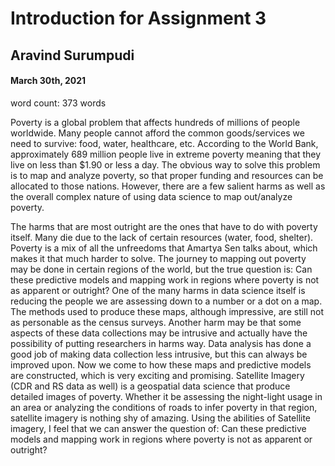#  Introduction for Assignment 3

##  Aravind Surumpudi

#### March 30th, 2021

word count: 373 words

Poverty is a global problem that affects hundreds of millions of people worldwide. Many people cannot afford the common goods/services we need to survive: food, water, healthcare, etc. According to the World Bank, approximately 689 million people live in extreme poverty meaning that they live on less than $1.90 or less a day. The obvious way to solve this problem is to map and analyze poverty, so that proper funding and resources can be allocated to those nations. However, there are a few salient harms as well as the overall complex nature of using data science to map out/analyze poverty.

The harms that are most outright are the ones that have to do with poverty itself. Many die due to the lack of certain resources (water, food, shelter). Poverty is a mix of all the unfreedoms that Amartya Sen talks about, which makes it that much harder to solve. The journey to mapping out poverty may be done in certain regions of the world, but the true question is: Can these predictive models and mapping work in regions where poverty is not as apparent or outright? One of the many harms in data science itself is reducing the people we are assessing down to a number or a dot on a map. The methods used to produce these maps, although impressive, are still not as personable as the census surveys. Another harm may be that some aspects of these data collections may be intrusive and actually have the possibility of putting researchers in harms way. Data analysis has done a good job of making data collection less intrusive, but this can always be improved upon. Now we come to how these maps and predictive models are constructed, which is very exciting and promising. Satellite Imagery (CDR and RS data as well) is a geospatial data science that produce detailed images of poverty. Whether it be assessing the night-light usage in an area or analyzing the conditions of roads to infer poverty in that region, satellite imagery is nothing shy of amazing. Using the abilities of Satellite imagery, I feel that we can answer the question of: Can these predictive models and mapping work in regions where poverty is not as apparent or outright?
